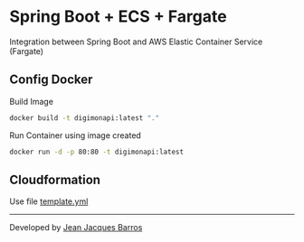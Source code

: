 # Spring Boot + ECS + Fargate

Integration between Spring Boot and AWS Elastic Container Service (Fargate)

## Config Docker

Build Image

``` bash
docker build -t digimonapi:latest "."
```

Run Container using image created

``` bash
docker run -d -p 80:80 -t digimonapi:latest
```

## Cloudformation

Use file [template.yml](template.yml)

---
Developed by [Jean Jacques Barros](https://github.com/jjeanjacques10)
